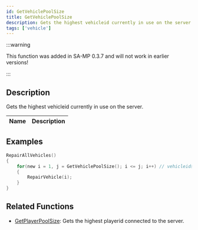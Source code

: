 ```yaml
---
id: GetVehiclePoolSize
title: GetVehiclePoolSize
description: Gets the highest vehicleid currently in use on the server.
tags: ['vehicle']
---
```


:::warning

This function was added in SA-MP 0.3.7 and will not work in earlier versions!

:::

## Description

Gets the highest vehicleid currently in use on the server.


| Name | Description |
|------|-------------|


## Examples


```c
RepairAllVehicles()
{
    for(new i = 1, j = GetVehiclePoolSize(); i <= j; i++) // vehicleids start at 1
    {
        RepairVehicle(i);
    }
}
```


## Related Functions


-  [GetPlayerPoolSize](../functions/GetPlayerPoolSize.md): Gets the highest playerid connected to the server.